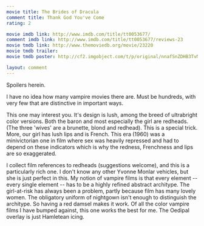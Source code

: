 ```yaml
---
movie title: The Brides of Dracula
comment title: Thank God You've Come
rating: 2

movie imdb link: http://www.imdb.com/title/tt0053677/
comment imdb link: http://www.imdb.com/title/tt0053677/reviews-23
movie tmdb link: http://www.themoviedb.org/movie/23220
movie tmdb trailer: 
movie tmdb poster: http://cf2.imgobject.com/t/p/original/nnafSnZDHB3TvMxQzqgUUtMyBx8.jpg

layout: comment
---
```


Spoilers herein.

I have no idea how many vampire movies there are. Must be hundreds, with very few that are distinctive in important ways.

This one may interest you. It's design is lush, among the breed of ultrabright color versions. Both the baron and most especially the girl are redheads. (The three 'wives' are a brunette, blond and redhead). This is a special trick. More, our girl has lush lips and is French. This era (1960) was a minivictorian one in film where sex was heavily repressed and had to depend on these indicators which is why the redness, Frenchness and lips are so exaggerated.

I collect film references to redheads (suggestions welcome), and this is a particularly rich one. I don't know any other Yvonne Monlar vehicles, but she is just perfect in this. My notion of vampire films is that every element -- every single element -- has to be a highly refined abstract architype. The girl-at-risk has always been a problem, partly because film has many lovely women. The obligatory uniform of nightgown isn't enough to distinguish the architype. So having a red damsel makes it work. Of all the color vampire films I have bumped against, this one works the best for me. The Oedipal overlay is just Hamletean icing.